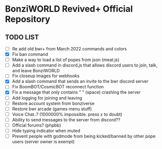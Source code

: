 # BonziWORLD Revived+ Official Repository
## TODO LIST
- [ ] Re add old bwr+ from March 2022 commands and colors
- [x] Fix ban command
- [ ] Make a way to load a list of popes from json (meat.js)
- [ ] Add a slash command in discord.js that allows discord users to join, talk, and leave BonziWORLD
- [ ] Fix closeup images for webhooks
- [x] Add a slash command that sends an invite to the bwr discord server
- [ ] Fix BoomBOT/CosmicBOT reconnect function
- [x] Fix a message that only contains " " (space) crashing the server
- [ ] Add logging for joining and leaving
- [ ] Restore account system from bonziverse
- [ ] Restore bwr arcade (games menu stuff)
- [ ] Voice Chat..? (1000000% impossible. press x to doubt)
- [ ] Ability to send messages to the server from discord??
- [ ] Official forums? (phpbb)
- [ ] Hide typing indicator when muted
- [ ] Prevent people with godmode from being kicked/banned by other pope users (server owner is exempt)
